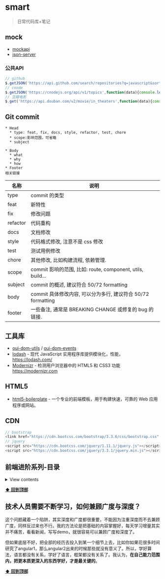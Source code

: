 # smart
> 日常代码库+笔记

## mock

- [mockapi](https://www.mockapi.io/projects)
- [json-server](https://github.com/typicode/json-server)

### 公共API

````js
// github
$.getJSON('https://api.github.com/search/repositories?q=javascript&sort=stars',function(data){})
// cnode
$.getJSON('https://cnodejs.org/api/v1/topics',function(data){console.log( data )})
// 豆瓣电影
$.get('https://api.douban.com/v2/movie/in_theaters',function(data){console.log( data )},'jsonp')
````
## Git commit
````
* Head
  * type: feat, fix, docs, style, refactor, test, chore
  * scope:影响范围，可省略
  * subject

* Body
  * what
  * why
  * how
* Footer
相关链接
````
名称 | 说明
---|---
type | commit 的类型
feat | 新特性
fix |修改问题
refactor| 代码重构
docs| 文档修改
style| 代码格式修改, 注意不是 css 修改
test|测试用例修改
chore| 其他修改, 比如构建流程, 依赖管理.
scope| commit 影响的范围, 比如: route, component, utils, build...
subject| commit 的概述, 建议符合 50/72 formatting
body|commit 具体修改内容, 可以分为多行, 建议符合 50/72 formatting
footer| 一些备注, 通常是 BREAKING CHANGE 或修复的 bug 的链接.

## 工具库

* [oui-dom-utils](https://github.com/oneuijs/oui-dom-utils) / [oui-dom-events](https://github.com/oneuijs/oui-dom-events)
* [lodash](https://github.com/lodash/lodash) - 现代 JavaScript 实用程序库提供模块化，性能，https://lodash.com/
* [Modernizr](https://github.com/Modernizr/Modernizr) - 检测用户浏览器中的 HTML5 和 CSS3 功能 https://modernizr.com

## HTML5

* [html5-boilerplate](https://github.com/h5bp/html5-boilerplate) - 一个专业的前端模板，用于构建快速，可靠的 Web 应用程序或网站。
## CDN
```js
// bootstrap
<link href="https://cdn.bootcss.com/bootstrap/3.3.6/css/bootstrap.css" rel="stylesheet">
// jquery
<script src="https://cdn.bootcss.com/jquery/1.11.1/jquery.js"></script>
<script src="https://cdn.bootcss.com/jquery/3.3.1/jquery.min.js"></script>
```

## 前端进阶系列-目录

<details>
<summary>View contents</summary>
  
#### HTML/CSS篇

SEO和语义化

常见布局及居中

HTML5新特性

CSS3新特性

flex布局

盒模型

#### JS篇

执行上下文（this和闭包）

事件模型

任务队列

原形，面向对象

promise

#### es6

常见函数

设计模式

类型检测

垃圾回收，引用计数和标记清除

#### 算法篇

各种排序，重点是快排

动态规划，参见背包问题

二叉树

#### nodejs篇

nodejs特性

事件循环

多进程，cluster及child process，pm2的原理

koa的特性及中间件的原理

express与koa的区别

#### 网络篇

https

http2

http状态码

网络安全，xss和csrf

session，cookie和token

OSI七层协议

缓存

跨域

模块化，commonJS，es6，cmd，amd

cdn及dns

#### 框架篇

vue解决了什么问题

vue和react的区别

虚拟dom的原理

双向绑定的原理

如何实现component

组件间通讯

vuex

vue-router

#### 项目篇

性能优化

webpack的打包原理,如何抽取css的

提升wabpack的编译速度

错误收集，错误排查

项目监控

项目部署

#### 移动篇

自适应

兼容性

PWA

小程序

移动端手势

#### 补充篇

无限滚动方案

重绘重排重合成

浏览器访问全过程

如何处理兼容性问题

经常去什么技术网站？读过什么书？

未来规划

</details>


**[⬆ 回到顶部](#smart)**

## 技术人员需要不断学习，如何兼顾广度与深度？
这个问题藏着一个陷阱，其实深度和广度都很重要，不能因为注重深度而不去兼顾广度，同样反过来也不行。我的方法论是把基础的内容掌握好，每天学习增量其实并不痛苦，看看新闻，写写demo，就很容易可以兼顾广度和深度了。

但如果底层不好，把全部的经历去投入到某一个细节上去，比如你如果花很多时间研究了angular1，那么angular2出来的时候那些就没有意义了。所以，学好算法，语言都没有关系，学好了语言，框架都没有关系了。我认为，**在自己能力范围内，把更本质更深入的东西学好，才是最关键的**。

**[⬆ 回到顶部](#smart)**
